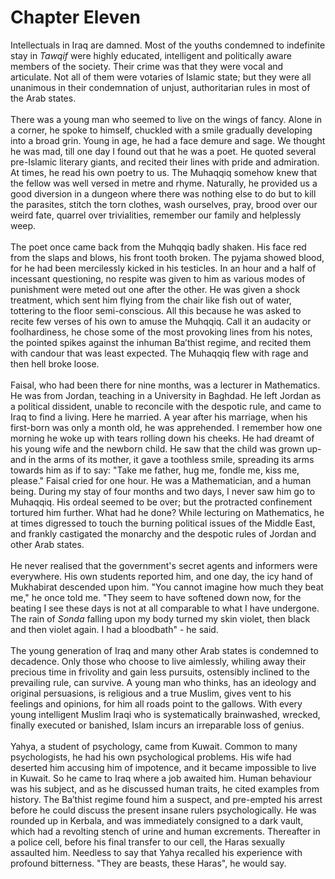 Chapter Eleven
==============

Intellectuals in Iraq are damned. Most of the youths condemned to
indefinite stay in *Tawqif* were highly educated, intelligent and
politically aware members of the society. Their crime was that they were
vocal and articulate. Not all of them were votaries of Islamic state;
but they were all unanimous in their condemnation of unjust,
authoritarian rules in most of the Arab states.  
    
 There was a young man who seemed to live on the wings of fancy. Alone
in a corner, he spoke to himself, chuckled with a smile gradually
developing into a broad grin. Young in age, he had a face demure and
sage. We thought he was mad, till one day I found out that he was a
poet. He quoted several pre-Islamic literary giants, and recited their
lines with pride and admiration. At times, he read his own poetry to us.
The Muhaqqiq somehow knew that the fellow was well versed in metre and
rhyme. Naturally, he provided us a good diversion in a dungeon where
there was nothing else to do but to kill the parasites, stitch the torn
clothes, wash ourselves, pray, brood over our weird fate, quarrel over
trivialities, remember our family and helplessly weep.  
    
 The poet once came back from the Muhqqiq badly shaken. His face red
from the slaps and blows, his front tooth broken. The pyjama showed
blood, for he had been mercilessly kicked in his testicles. In an hour
and a half of incessant questioning, no respite was given to him as
various modes of punishment were meted out one after the other. He was
given a shock treatment, which sent him flying from the chair like fish
out of water, tottering to the floor semi-conscious. All this because he
was asked to recite few verses of his own to amuse the Muhqqiq. Call it
an audacity or foolhardiness, he chose some of the most provoking lines
from his notes, the pointed spikes against the inhuman Ba’thist regime,
and recited them with candour that was least expected. The Muhaqqiq flew
with rage and then hell broke loose.  
    
 Faisal, who had been there for nine months, was a lecturer in
Mathematics. He was from Jordan, teaching in a University in Baghdad. He
left Jordan as a political dissident, unable to reconcile with the
despotic rule, and came to Iraq to find a living. Here he married. A
year after his marriage, when his first-born was only a month old, he
was apprehended. I remember how one morning he woke up with tears
rolling down his cheeks. He had dreamt of his young wife and the newborn
child. He saw that the child was grown up-and in the arms of its mother,
it gave a toothless smile, spreading its arms towards him as if to say:
"Take me father, hug me, fondle me, kiss me, please." Faisal cried for
one hour. He was a Mathematician, and a human being. During my stay of
four months and two days, I never saw him go to Muhaqqiq. His ordeal
seemed to be over; but the protracted confinement tortured him further.
What had he done? While lecturing on Mathematics, he at times digressed
to touch the burning political issues of the Middle East, and frankly
castigated the monarchy and the despotic rules of Jordan and other Arab
states.  
    
 He never realised that the government's secret agents and informers
were everywhere. His own students reported him, and one day, the icy
hand of Mukhabirat descended upon him. "You cannot imagine how much they
beat me," he once told me. "They seem to have softened down now, for the
beating I see these days is not at all comparable to what I have
undergone. The rain of *Sonda* falling upon my body turned my skin
violet, then black and then violet again. I had a bloodbath" - he
said.  
    
 The young generation of Iraq and many other Arab states is condemned to
decadence. Only those who choose to live aimlessly, whiling away their
precious time in frivolity and gain less pursuits, ostensibly inclined
to the prevailing rule, can survive. A young man who thinks, has an
ideology and original persuasions, is religious and a true Muslim, gives
vent to his feelings and opinions, for him all roads point to the
gallows. With every young intelligent Muslim Iraqi who is systematically
brainwashed, wrecked, finally executed or banished, Islam incurs an
irreparable loss of genius.  
    
 Yahya, a student of psychology, came from Kuwait. Common to many
psychologists, he had his own psychological problems. His wife had
deserted him accusing him of impotence, and it became impossible to live
in Kuwait. So he came to Iraq where a job awaited him. Human behaviour
was his subject, and as he discussed human traits, he cited examples
from history. The Ba’thist regime found him a suspect, and pre-empted
his arrest before he could discuss the present insane rulers
psychologically. He was rounded up in Kerbala, and was immediately
consigned to a dark vault, which had a revolting stench of urine and
human excrements. Thereafter in a police cell, before his final transfer
to our cell, the Haras sexually assaulted him. Needless to say that
Yahya recalled his experience with profound bitterness. "They are
beasts, these Haras", he would say.


